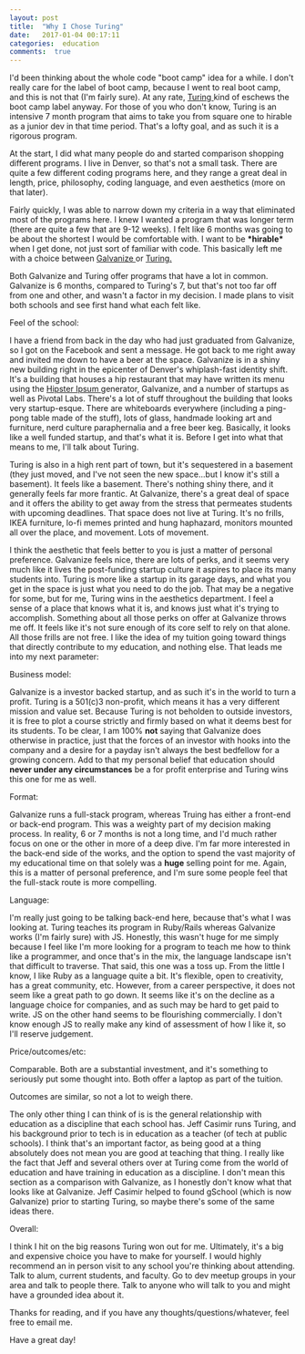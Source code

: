 ```yaml
---
layout: post
title:  "Why I Chose Turing"
date:   2017-01-04 00:17:11
categories:  education
comments:  true
---
```


I'd been thinking about the whole code "boot camp" idea for a while. I don't really care for the label of boot camp, because I went to real boot camp, and this is not that (I'm fairly sure). At any rate, <a href="https://www.turing.io/"> Turing </a> kind of eschews the boot camp label anyway. For those of you who don't know, Turing is an intensive 7 month program that aims to take you from square one to hirable as a junior dev in that time period. That's a lofty goal, and as such it is a rigorous program.

At the start, I did what many people do and started comparison shopping different programs. I live in Denver, so that's not a small task. There are quite a few different coding programs here, and they range a great deal in length, price, philosophy, coding language, and even aesthetics (more on that later).

Fairly quickly, I was able to narrow down my criteria in a way that eliminated most of the programs here. I knew I wanted a program that was longer term (there are quite a few that are 9-12 weeks). I felt like 6 months was going to be about the shortest I would be comfortable with. I want to be <b>\*hirable\*</b> when I get done, not just sort of familiar with code. This basically left me with a choice between <a href="http://www.galvanize.com/"> Galvanize </a> or <a href="https://www.turing.io/"> Turing. </a>

Both Galvanize and Turing offer programs that have a lot in common. Galvanize is 6 months, compared to Turing's 7, but that's not too far off from one and other, and wasn't a factor in my decision. I made plans to visit both schools and see first hand what each felt like.

Feel of the school:

I have a friend from back in the day who had just graduated from Galvanize, so I got on the Facebook and sent a message. He got back to me right away and invited me down to have a beer at the space. Galvanize is in a shiny new building right in the epicenter of Denver's whiplash-fast identity shift. It's a building that houses a hip restaurant that may have written its menu using the <a href="https://hipsum.co/"> Hipster Ipsum </a> generator, Galvanize, and a number of startups as well as Pivotal Labs. There's a lot of stuff throughout the building that looks very startup-esque. There are whiteboards everywhere (including a ping-pong table made of the stuff), lots of glass, handmade looking art and furniture, nerd culture paraphernalia and a free beer keg. Basically, it looks like a well funded startup, and that's what it is. Before I get into what that means to me, I'll talk about Turing.

Turing is also in a high rent part of town, but it's sequestered in a basement (they just moved, and I've not seen the new space...but I know it's still a basement). It feels like a basement. There's nothing shiny there, and it generally feels far more frantic. At Galvanize, there's a great deal of space and it offers the ability to get away from the stress that permeates students with upcoming deadlines. That space does not live at Turing. It's no frills, IKEA furniture, lo-fi memes printed and hung haphazard, monitors mounted all over the place, and movement. Lots of movement.

I think the aesthetic that feels better to you is just a matter of personal preference. Galvanize feels nice, there are lots of perks, and it seems very much like it lives the post-funding startup culture it aspires to place its many students into. Turing is more like a startup in its garage days, and what you get in the space is just what you need to do the job. That may be a negative for some, but for me, Turing wins in the aesthetics department. I feel a sense of a place that knows what it is, and knows just what it's trying to accomplish. Something about all those perks on offer at Galvanize throws me off. It feels like it's not sure enough of its core self to rely on that alone. All those frills are not free. I like the idea of my tuition going toward things that directly contribute to my education, and nothing else. That leads me into my next parameter:

Business model:

Galvanize is a investor backed startup, and as such it's in the world to turn a profit. Turing is a 501(c)3 non-profit, which means it has a very different mission and value set. Because Turing is not beholden to outside investors, it is free to plot a course strictly and firmly based on what it deems best for its students. To be clear, I am 100% <b>not</b> saying that Galvanize does otherwise in practice, just that the forces of an investor with hooks into the company and a desire for a payday isn't always the best bedfellow for a growing concern. Add to that my personal belief that education should <b>never under any circumstances</b> be a for profit enterprise and Turing wins this one for me as well.

Format:

Galvanize runs a full-stack program, whereas Truing has either a front-end or back-end program. This was a weighty part of my decision making process. In reality, 6 or 7 months is not a long time, and I'd much rather focus on one or the other in more of a deep dive. I'm far more interested in the back-end side of the works, and the option to spend the vast majority of my educational time on that solely was a <b>huge</b> selling point for me. Again, this is a matter of personal preference, and I'm sure some people feel that the full-stack route is more compelling.

Language:

I'm really just going to be talking back-end here, because that's what I was looking at. Turing teaches its program in Ruby/Rails whereas Galvanize works (I'm fairly sure) with JS. Honestly, this wasn't huge for me simply because I feel like I'm more looking for a program to teach me how to think like a programmer, and once that's in the mix, the language landscape isn't that difficult to traverse. That said, this one was a toss up. From the little I know, I like Ruby as a language quite a bit. It's flexible, open to creativity, has a great community, etc. However, from a career perspective, it does not seem like a great path to go down. It seems like it's on the decline as a language choice for companies, and as such may be hard to get paid to write. JS on the other hand seems to be flourishing commercially. I don't know enough JS to really make any kind of assessment of how I like it, so I'll reserve judgement.

Price/outcomes/etc:

Comparable. Both are a substantial investment, and it's something to seriously put some thought into. Both offer a laptop as part of the tuition.

Outcomes are similar, so not a lot to weigh there.

The only other thing I can think of is is the general relationship with education as a discipline that each school has. Jeff Casimir runs Turing, and his background prior to tech is in education as a teacher (of tech at public schools). I think that's an important factor, as being good at a thing absolutely does not mean you are good at teaching that thing. I really like the fact that Jeff and several others over at Turing come from the world of education and have training in education as a discipline. I don't mean this section as a comparison with Galvanize, as I honestly don't know what that looks like at Galvanize. Jeff Casimir helped to found gSchool (which is now Galvanize) prior to starting Turing, so maybe there's some of the same ideas there.

Overall:

I think I hit on the big reasons Turing won out for me. Ultimately, it's a big and expensive choice you have to make for yourself. I would highly recommend an in person visit to any school you're thinking about attending. Talk to alum, current students, and faculty. Go to dev meetup groups in your area and talk to people there. Talk to anyone who will talk to you and might have a grounded idea about it.

Thanks for reading, and if you have any thoughts/questions/whatever, feel free to email me.

Have a great day!
